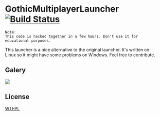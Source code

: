 # GothicMultiplayerLauncher [![Build Status](https://travis-ci.org/truepaddii/GothicMultiplayerLauncher.svg?branch=master)](https://travis-ci.org/truepaddii/GothicMultiplayerLauncher)

```
Note:
This code is hacked together in a few hours. Don't use it for educational purposes.
```

This launcher is a nice alternative to the original launcher. It's written on Linux so it might have some problems on Windows. Feel free to contribute.

## Galery
![](https://raw.githubusercontent.com/truepaddii/GothicMultiplayerLauncher/master/mainwindow.png)

## License
[WTFPL](https://github.com/TRUEPADDii/GothicMultiplayerLauncher/blob/master/LICENSE)
